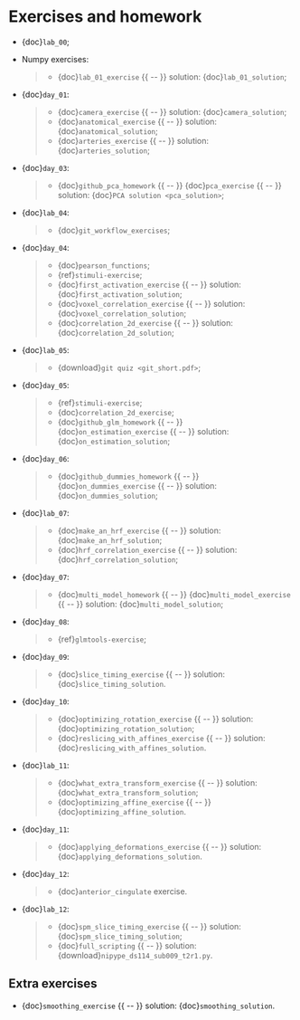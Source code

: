 # Exercises and homework

- {doc}`lab_00`;

- Numpy exercises:

  > - {doc}`lab_01_exercise` {{ -- }} solution: {doc}`lab_01_solution`;

- {doc}`day_01`:

  > - {doc}`camera_exercise` {{ -- }} solution: {doc}`camera_solution`;
  > - {doc}`anatomical_exercise` {{ -- }} solution: {doc}`anatomical_solution`;
  > - {doc}`arteries_exercise` {{ -- }} solution: {doc}`arteries_solution`;

- {doc}`day_03`:

  > - {doc}`github_pca_homework` {{ -- }} {doc}`pca_exercise` {{ -- }} solution:
  >   {doc}`PCA solution <pca_solution>`;

- {doc}`lab_04`:

  > - {doc}`git_workflow_exercises`;

- {doc}`day_04`:

  > - {doc}`pearson_functions`;
  > - {ref}`stimuli-exercise`;
  > - {doc}`first_activation_exercise` {{ -- }} solution:
  >   {doc}`first_activation_solution`;
  > - {doc}`voxel_correlation_exercise` {{ -- }} solution:
  >   {doc}`voxel_correlation_solution`;
  > - {doc}`correlation_2d_exercise` {{ -- }} solution:
  >   {doc}`correlation_2d_solution`;

- {doc}`lab_05`:

  > - {download}`git quiz <git_short.pdf>`;

- {doc}`day_05`:

  > - {ref}`stimuli-exercise`;
  > - {doc}`correlation_2d_exercise`;
  > - {doc}`github_glm_homework` {{ -- }} {doc}`on_estimation_exercise` {{ -- }}
  >   solution: {doc}`on_estimation_solution`;

- {doc}`day_06`:

  > - {doc}`github_dummies_homework` {{ -- }} {doc}`on_dummies_exercise` {{ -- }}
  >   solution: {doc}`on_dummies_solution`;

- {doc}`lab_07`:

  > - {doc}`make_an_hrf_exercise` {{ -- }} solution: {doc}`make_an_hrf_solution`;
  > - {doc}`hrf_correlation_exercise` {{ -- }} solution:
  >   {doc}`hrf_correlation_solution`;

- {doc}`day_07`:

  > - {doc}`multi_model_homework` {{ -- }} {doc}`multi_model_exercise` {{ -- }}
  >   solution: {doc}`multi_model_solution`;

- {doc}`day_08`:

  > - {ref}`glmtools-exercise`;

- {doc}`day_09`:

  > - {doc}`slice_timing_exercise` {{ -- }} solution:
  >   {doc}`slice_timing_solution`.

- {doc}`day_10`:

  > - {doc}`optimizing_rotation_exercise` {{ -- }} solution:
  >   {doc}`optimizing_rotation_solution`;
  > - {doc}`reslicing_with_affines_exercise` {{ -- }} solution:
  >   {doc}`reslicing_with_affines_solution`.

- {doc}`lab_11`:

  > - {doc}`what_extra_transform_exercise` {{ -- }} solution:
  >   {doc}`what_extra_transform_solution`;
  > - {doc}`optimizing_affine_exercise` {{ -- }}
  >   {doc}`optimizing_affine_solution`.

- {doc}`day_11`:

  > - {doc}`applying_deformations_exercise` {{ -- }} solution:
  >   {doc}`applying_deformations_solution`.

- {doc}`day_12`:

  > - {doc}`anterior_cingulate` exercise.

- {doc}`lab_12`:

  > - {doc}`spm_slice_timing_exercise` {{ -- }} solution:
  >   {doc}`spm_slice_timing_solution`;
  > - {doc}`full_scripting` {{ -- }} solution:
  >   {download}`nipype_ds114_sub009_t2r1.py`.

## Extra exercises

- {doc}`smoothing_exercise` {{ -- }} solution: {doc}`smoothing_solution`.
